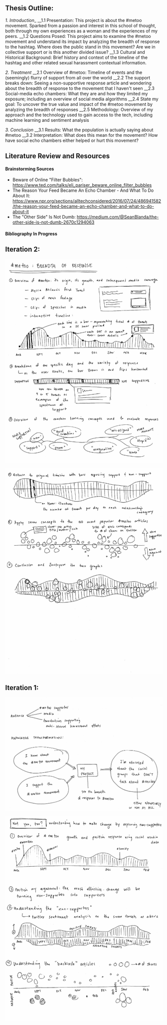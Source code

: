 
## Thesis Outline:

_1. Introduction__
__1.1 Presentation: This project is about the #metoo movement. Sparked from a passion and interest in this school of thought, both through my own experiences as a woman and the experiences of my peers.
__1.2 Questions Posed: This project aims to examine the #metoo movement and understand its impact by analyzing the breadth of response to the hashtag. Where does the public stand in this movement? Are we in collective support or is this another divided issue?
__1.3 Cultural and Historical Background: Brief history and context of the timeline of the hashtag and other related sexual harassment contextual information.

_2. Treatment_
__2.1 Overview of #metoo: Timeline of events and the (seemingly) flurry of support from all over the world
__2.2 The support breaks down: Seeing a non-supportive response article and wondering about the breadth of response to the movement that I haven't seen
__2.3 Social-media echo chambers:  What they are and how they limited my exposure; including an overview of social media algorithms
__2.4 State my goal: To uncover the true value and impact of the #metoo movement by analyzing the breadth of responses
__2.5 Methodology: Overview of my approach and the technology used to gain access to the tech, including machine learning and sentiment analysis

_3. Conclusion_
__3.1 Results: What the population is actually saying about #metoo
__3.2 Interpretation: What does this mean for the movement? How have social echo chambers either helped or hurt this movement?


## Literature Review and Resources

#### Brainstorming Sources

* Beware of Online "Filter Bubbles": https://www.ted.com/talks/eli_pariser_beware_online_filter_bubbles
* The Reason Your Feed Became An Echo Chamber - And What To Do About It: https://www.npr.org/sections/alltechconsidered/2016/07/24/486941582/the-reason-your-feed-became-an-echo-chamber-and-what-to-do-about-it
* The "Other Side" Is Not Dumb: https://medium.com/@SeanBlanda/the-other-side-is-not-dumb-2670c1294063


#### Bibliography In Progress

## Iteration 2:

![metoo_2.1](images/metoo_2.1.jpg?raw=true)

![metoo_2.2](images/metoo_2.2.jpg?raw=true)

## Iteration 1:

![metoo_1.1](images/metoo_1.1.jpg?raw=true)

![metoo_1.2](images/metoo_1.2.jpg?raw=true)